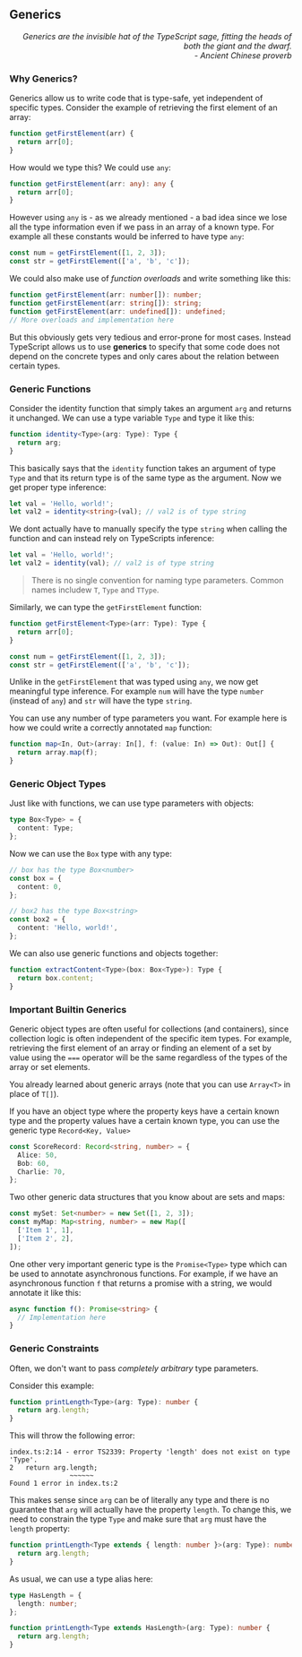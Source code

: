 ## Generics

<div style="text-align: right"> <i> Generics are the invisible hat of the TypeScript sage, fitting the heads of both the giant and the dwarf. <br> - Ancient Chinese proverb </i> </div>

### Why Generics?

Generics allow us to write code that is type-safe, yet independent of specific types.
Consider the example of retrieving the first element of an array:

```js
function getFirstElement(arr) {
  return arr[0];
}
```

How would we type this?
We could use `any`:

```ts
function getFirstElement(arr: any): any {
  return arr[0];
}
```

However using `any` is - as we already mentioned - a bad idea since we lose all the type information even if we pass in an array of a known type.
For example all these constants would be inferred to have type `any`:

```ts
const num = getFirstElement([1, 2, 3]);
const str = getFirstElement(['a', 'b', 'c']);
```

We could also make use of _function overloads_ and write something like this:

```ts
function getFirstElement(arr: number[]): number;
function getFirstElement(arr: string[]): string;
function getFirstElement(arr: undefined[]): undefined;
// More overloads and implementation here
```

But this obviously gets very tedious and error-prone for most cases.
Instead TypeScript allows us to use **generics** to specify that some code does not depend on the concrete types and only cares about the relation between certain types.

### Generic Functions

Consider the identity function that simply takes an argument `arg` and returns it unchanged.
We can use a type variable `Type` and type it like this:

```ts
function identity<Type>(arg: Type): Type {
  return arg;
}
```

This basically says that the `identity` function takes an argument of type `Type` and that its return type is of the same type as the argument.
Now we get proper type inference:

```ts
let val = 'Hello, world!';
let val2 = identity<string>(val); // val2 is of type string
```

We dont actually have to manually specify the type `string` when calling the function and can instead rely on TypeScripts inference:

```ts
let val = 'Hello, world!';
let val2 = identity(val); // val2 is of type string
```

> There is no single convention for naming type parameters.
> Common names includew `T`, `Type` and `TType`.

Similarly, we can type the `getFirstElement` function:

```ts
function getFirstElement<Type>(arr: Type): Type {
  return arr[0];
}

const num = getFirstElement([1, 2, 3]);
const str = getFirstElement(['a', 'b', 'c']);
```

Unlike in the `getFirstElement` that was typed using `any`, we now get meaningful type inference.
For example `num` will have the type `number` (instead of `any`) and `str` will have the type `string`.

You can use any number of type parameters you want.
For example here is how we could write a correctly annotated `map` function:

```ts
function map<In, Out>(array: In[], f: (value: In) => Out): Out[] {
  return array.map(f);
}
```

### Generic Object Types

Just like with functions, we can use type parameters with objects:

```ts
type Box<Type> = {
  content: Type;
};
```

Now we can use the `Box` type with any type:

```ts
// box has the type Box<number>
const box = {
  content: 0,
};

// box2 has the type Box<string>
const box2 = {
  content: 'Hello, world!',
};
```

We can also use generic functions and objects together:

```ts
function extractContent<Type>(box: Box<Type>): Type {
  return box.content;
}
```

### Important Builtin Generics

Generic object types are often useful for collections (and containers), since collection logic is often independent of the specific item types.
For example, retrieving the first element of an array or finding an element of a set by value using the `===` operator will be the same regardless of the types of the array or set elements.

You already learned about generic arrays (note that you can use `Array<T>` in place of `T[]`).

If you have an object type where the property keys have a certain known type and the property values have a certain known type, you can use the generic type `Record<Key, Value>`

```ts
const ScoreRecord: Record<string, number> = {
  Alice: 50,
  Bob: 60,
  Charlie: 70,
};
```

Two other generic data structures that you know about are sets and maps:

```ts
const mySet: Set<number> = new Set([1, 2, 3]);
const myMap: Map<string, number> = new Map([
  ['Item 1', 1],
  ['Item 2', 2],
]);
```

One other very important generic type is the `Promise<Type>` type which can be used to annotate asynchronous functions.
For example, if we have an asynchronous function `f` that returns a promise with a string, we would annotate it like this:

```ts
async function f(): Promise<string> {
  // Implementation here
}
```

### Generic Constraints

Often, we don't want to pass _completely arbitrary_ type parameters.

Consider this example:

```ts
function printLength<Type>(arg: Type): number {
  return arg.length;
}
```

This will throw the following error:

```
index.ts:2:14 - error TS2339: Property 'length' does not exist on type 'Type'.
2   return arg.length;
               ~~~~~~
Found 1 error in index.ts:2
```

This makes sense since `arg` can be of literally any type and there is no guarantee that `arg` will actually have the property `length`.
To change this, we need to constrain the type `Type` and make sure that `arg` must have the `length` property:

```ts
function printLength<Type extends { length: number }>(arg: Type): number {
  return arg.length;
}
```

As usual, we can use a type alias here:

```ts
type HasLength = {
  length: number;
};

function printLength<Type extends HasLength>(arg: Type): number {
  return arg.length;
}
```
